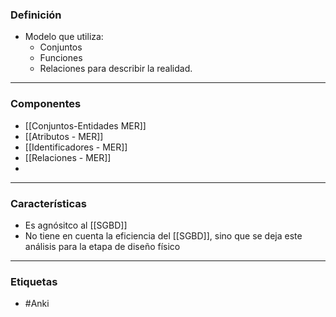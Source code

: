 ### Definición
- Modelo que utiliza:
	- Conjuntos
	- Funciones
	- Relaciones
	para describir la realidad.
***
### Componentes
- [[Conjuntos-Entidades MER]] 
- [[Atributos - MER]]
- [[Identificadores - MER]] 
- [[Relaciones - MER]] 
- 
***
### Características
- Es agnósitco al [[SGBD]]
- No tiene en cuenta la eficiencia del [[SGBD]], sino que se deja este análisis para la etapa de diseño físico
***
### Etiquetas
- #Anki 